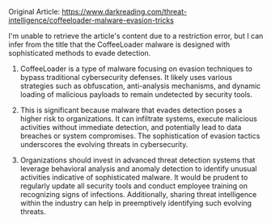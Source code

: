 Original Article: https://www.darkreading.com/threat-intelligence/coffeeloader-malware-evasion-tricks

I'm unable to retrieve the article's content due to a restriction error, but I can infer from the title that the CoffeeLoader malware is designed with sophisticated methods to evade detection.

1) CoffeeLoader is a type of malware focusing on evasion techniques to bypass traditional cybersecurity defenses. It likely uses various strategies such as obfuscation, anti-analysis mechanisms, and dynamic loading of malicious payloads to remain undetected by security tools.

2) This is significant because malware that evades detection poses a higher risk to organizations. It can infiltrate systems, execute malicious activities without immediate detection, and potentially lead to data breaches or system compromises. The sophistication of evasion tactics underscores the evolving threats in cybersecurity.

3) Organizations should invest in advanced threat detection systems that leverage behavioral analysis and anomaly detection to identify unusual activities indicative of sophisticated malware. It would be prudent to regularly update all security tools and conduct employee training on recognizing signs of infections. Additionally, sharing threat intelligence within the industry can help in preemptively identifying such evolving threats.